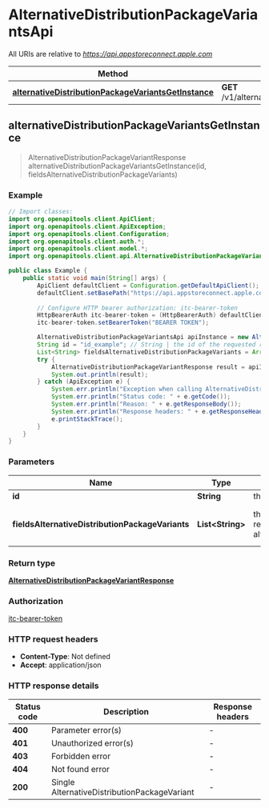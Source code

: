 # AlternativeDistributionPackageVariantsApi

All URIs are relative to *https://api.appstoreconnect.apple.com*

| Method | HTTP request | Description |
|------------- | ------------- | -------------|
| [**alternativeDistributionPackageVariantsGetInstance**](AlternativeDistributionPackageVariantsApi.md#alternativeDistributionPackageVariantsGetInstance) | **GET** /v1/alternativeDistributionPackageVariants/{id} |  |



## alternativeDistributionPackageVariantsGetInstance

> AlternativeDistributionPackageVariantResponse alternativeDistributionPackageVariantsGetInstance(id, fieldsAlternativeDistributionPackageVariants)



### Example

```java
// Import classes:
import org.openapitools.client.ApiClient;
import org.openapitools.client.ApiException;
import org.openapitools.client.Configuration;
import org.openapitools.client.auth.*;
import org.openapitools.client.model.*;
import org.openapitools.client.api.AlternativeDistributionPackageVariantsApi;

public class Example {
    public static void main(String[] args) {
        ApiClient defaultClient = Configuration.getDefaultApiClient();
        defaultClient.setBasePath("https://api.appstoreconnect.apple.com");
        
        // Configure HTTP bearer authorization: itc-bearer-token
        HttpBearerAuth itc-bearer-token = (HttpBearerAuth) defaultClient.getAuthentication("itc-bearer-token");
        itc-bearer-token.setBearerToken("BEARER TOKEN");

        AlternativeDistributionPackageVariantsApi apiInstance = new AlternativeDistributionPackageVariantsApi(defaultClient);
        String id = "id_example"; // String | the id of the requested resource
        List<String> fieldsAlternativeDistributionPackageVariants = Arrays.asList(); // List<String> | the fields to include for returned resources of type alternativeDistributionPackageVariants
        try {
            AlternativeDistributionPackageVariantResponse result = apiInstance.alternativeDistributionPackageVariantsGetInstance(id, fieldsAlternativeDistributionPackageVariants);
            System.out.println(result);
        } catch (ApiException e) {
            System.err.println("Exception when calling AlternativeDistributionPackageVariantsApi#alternativeDistributionPackageVariantsGetInstance");
            System.err.println("Status code: " + e.getCode());
            System.err.println("Reason: " + e.getResponseBody());
            System.err.println("Response headers: " + e.getResponseHeaders());
            e.printStackTrace();
        }
    }
}
```

### Parameters


| Name | Type | Description  | Notes |
|------------- | ------------- | ------------- | -------------|
| **id** | **String**| the id of the requested resource | |
| **fieldsAlternativeDistributionPackageVariants** | **List&lt;String&gt;**| the fields to include for returned resources of type alternativeDistributionPackageVariants | [optional] [enum: alternativeDistributionKeyBlob, fileChecksum, url, urlExpirationDate] |

### Return type

[**AlternativeDistributionPackageVariantResponse**](AlternativeDistributionPackageVariantResponse.md)

### Authorization

[itc-bearer-token](../README.md#itc-bearer-token)

### HTTP request headers

- **Content-Type**: Not defined
- **Accept**: application/json

### HTTP response details
| Status code | Description | Response headers |
|-------------|-------------|------------------|
| **400** | Parameter error(s) |  -  |
| **401** | Unauthorized error(s) |  -  |
| **403** | Forbidden error |  -  |
| **404** | Not found error |  -  |
| **200** | Single AlternativeDistributionPackageVariant |  -  |

